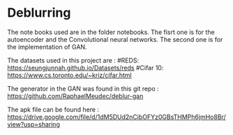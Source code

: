 # Deblurring

The note books used are in the folder notebooks.
The fisrt one is for the autoencoder and the Convolutional neural networks.
The second one is for the implementation of GAN.

The datasets used in this project are :
#REDS: https://seungjunnah.github.io/Datasets/reds
#Cifar 10: https://www.cs.toronto.edu/~kriz/cifar.html

The generator in the GAN was found in this git repo : https://github.com/RaphaelMeudec/deblur-gan

The apk file can be found here : https://drive.google.com/file/d/1dM5DUd2nCibOFYz0GBsTHMPh6jmHo8Br/view?usp=sharing
